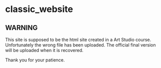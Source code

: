 # classic_website

## WARNING

This site is supposed to be the html site created in a Art Studio course. Unfortunately the wrong file has been uploaded. The official final version will be uploaded when it is recovered.

Thank you for your patience.
